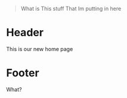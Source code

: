 > What is
> This stuff
> That Im putting in here


<!-- TITLE: Home -->
<!-- SUBTITLE: A quick summary of Home -->

# Header
This is our new home page
# Footer

What?